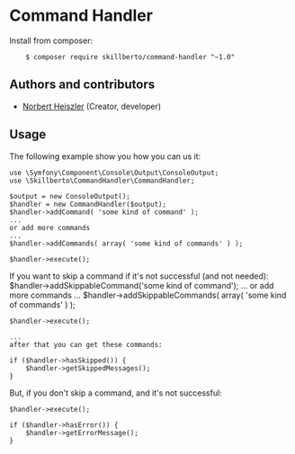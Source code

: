 # Command Handler

Install from composer:
```
    $ composer require skillberto/command-handler "~1.0"
```

## Authors and contributors
* [Norbert Heiszler](heiszler.norbert@gmail.com) (Creator, developer)

## Usage

The following example show you how you can us it:

    use \Symfony\Component\Console\Output\ConsoleOutput;
    use \Skillberto\CommandHandler\CommandHandler;

    $output = new ConsoleOutput();
    $handler = new CommandHandler($output);
    $handler->addCommand( 'some kind of command' );
    ...
    or add more commands
    ...
    $handler->addCommands( array( 'some kind of commands' ) );

    $handler->execute();

If you want to skip a command if it's not successful (and not needed):
    $handler->addSkippableCommand('some kind of command');
    ...
    or add more commands
    ...
    $handler->addSkippableCommands( array( 'some kind of commands' ) );

    $handler->execute();

    ...
    after that you can get these commands:

    if ($handler->hasSkipped()) {
        $handler->getSkippedMessages();
    }

But, if you don't skip a command, and it's not successful:

    $handler->execute();

    if ($handler->hasError()) {
        $handler->getErrorMessage();
    }
